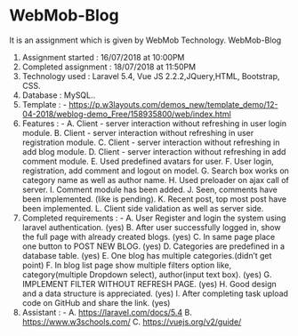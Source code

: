 # WebMob-Blog
It is an assignment which is given by WebMob Technology.
WebMob-Blog

1. Assignment started : 16/07/2018 at 10:00PM
2. Completed assignment : 18/07/2018 at 11:50PM
3. Technology used : Laravel 5.4, Vue JS 2.2.2,JQuery,HTML, Bootstrap, CSS.
4. Database : MySQL..
5. Template : - https://p.w3layouts.com/demos_new/template_demo/12-04-2018/weblog-demo_Free/158935800/web/index.html
6. Features : - 
  A. Client - server interaction without refreshing in user login module.
  B. Client - server interaction without refreshing in user registration module.
  C. Client - server interaction without refreshing in add blog module.
  D. Client - server interaction without refreshing in add comment module.
  E. Used predefined avatars for user.
  F. User login, registration, add comment and logout on model.
  G. Search box works on category name as well as author name. 
  H. Used preloader on ajax call of server.
  I. Comment module has been added.
  J. Seen, comments have been implemented. (like is pending).
  K. Recent post, top most post have been implemented.
  L. Client side validation as well as server side.
7. Completed requirements  : -
  A. User Register and login the system using laravel authentication. (yes)
  B. After user successfully logged in, show the full page with already created blogs. (yes)
  C. In same page place one button to POST NEW BLOG. (yes)
  D. Categories are predefined in a database table. (yes)
  E. One blog has multiple categories.(didn’t get point)
  F. In blog list page show  multiple filters option like, category(multiple Dropdown select), author(input text box). (yes)
  G. IMPLEMENT FILTER WITHOUT REFRESH PAGE. (yes)
  H. Good design and a data structure is appreciated. (yes)
  I. After completing task upload code on GitHub and share the link. (yes)
8. Assistant : -
  A. https://laravel.com/docs/5.4
  B. https://www.w3schools.com/
  C. https://vuejs.org/v2/guide/
      


